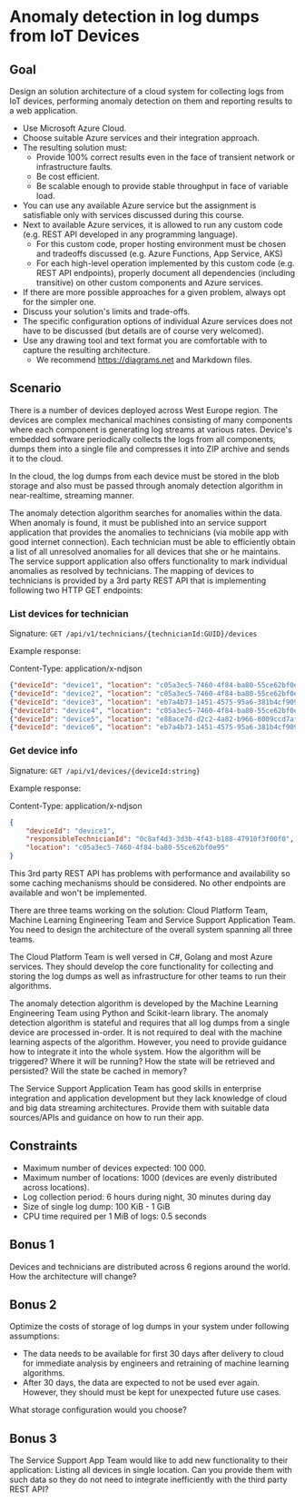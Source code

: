 # Anomaly detection in log dumps from IoT Devices

## Goal

Design an solution architecture of a cloud system for collecting logs from IoT devices, performing anomaly detection on them and reporting results to a web application.

* Use Microsoft Azure Cloud.
* Choose suitable Azure services and their integration approach.
* The resulting solution must:
    * Provide 100% correct results even in the face of transient network or infrastructure faults.
    * Be cost efficient.
    * Be scalable enough to provide stable throughput in face of variable load.
* You can use any available Azure service but the assignment is satisfiable only with services discussed during this course.
* Next to available Azure services, it is allowed to run any custom code (e.g. REST API developed in any programming language).
    * For this custom code, proper hosting environment must be chosen and tradeoffs discussed (e.g. Azure Functions, App Service, AKS)
    * For each high-level operation implemented by this custom code (e.g. REST API endpoints), properly document all dependencies (including transitive) on other custom components and Azure services.
* If there are more possible approaches for a given problem, always opt for the simpler one.
* Discuss your solution's limits and trade-offs.
* The specific configuration options of individual Azure services does not have to be discussed (but details are of course very welcomed).
* Use any drawing tool and text format you are comfortable with to capture the resulting architecture.
    * We recommend https://diagrams.net and Markdown files.

## Scenario

There is a number of devices deployed across West Europe region. The devices are complex mechanical machines consisting of many components where each component is generating log streams at various rates. Device's embedded software periodically collects the logs from all components, dumps them into a single file and compresses it into ZIP archive and sends it to the cloud.

In the cloud, the log dumps from each device must be stored in the blob storage and also must be passed through anomaly detection algorithm in near-realtime, streaming manner.
 
The anomaly detection algorithm searches for anomalies within the data. When anomaly is found, it must be published into an service support application that provides the anomalies to technicians (via mobile app with good internet connection). Each technician must be able to efficiently obtain a list of all unresolved anomalies for all devices that she or he maintains. The service support application also offers functionality to mark individual anomalies as resolved by technicians. The mapping of devices to technicians is provided by a 3rd party REST API that is implementing following two HTTP GET endpoints:


### List devices for technician

Signature: `GET /api/v1/technicians/{technicianId:GUID}/devices`

Example response:

Content-Type: application/x-ndjson

```json
{"deviceId": "device1", "location": "c05a3ec5-7460-4f84-ba80-55ce62bf0e95"}
{"deviceId": "device2", "location": "c05a3ec5-7460-4f84-ba80-55ce62bf0e95"}
{"deviceId": "device3", "location": "eb7a4b73-1451-4575-95a6-381b4cf90942"}
{"deviceId": "device4", "location": "c05a3ec5-7460-4f84-ba80-55ce62bf0e95"}
{"deviceId": "device5", "location": "e88ace7d-d2c2-4a82-b966-8009ccd7afa5"}
{"deviceId": "device6", "location": "eb7a4b73-1451-4575-95a6-381b4cf90942"}
```

### Get device info

Signature: `GET /api/v1/devices/{deviceId:string}`

Example response:

Content-Type: application/x-ndjson

```json
{
    "deviceId": "device1",
    "responsibleTechnicianId": "0c8af4d3-3d3b-4f43-b188-47910f3f00f0",
    "location": "c05a3ec5-7460-4f84-ba80-55ce62bf0e95"
}
```

This 3rd party REST API has problems with performance and availability so some caching mechanisms should be considered. No other endpoints are available and won't be implemented.

There are three teams working on the solution: Cloud Platform Team, Machine Learning Engineering Team and Service Support Application Team. You need to design the architecture of the overall system spanning all three teams.

The Cloud Platform Team is well versed in C#, Golang and most Azure services. They should develop the core functionality for collecting and storing the log dumps as well as infrastructure for other teams to run their algorithms.

The anomaly detection algorithm is developed by the Machine Learning Engineering Team using Python and Scikit-learn library. The anomaly detection algorithm is stateful and requires that all log dumps from a single device are processed in-order. It is not required to deal with the machine learning aspects of the algorithm. However, you need to provide guidance how to integrate it into the whole system. How the algorithm will be triggered? Where it will be running? How the state will be retrieved and persisted? Will the state be cached in memory?  

The Service Support Application Team has good skills in enterprise integration and application development but they lack knowledge of cloud and big data streaming architectures. Provide them with suitable data sources/APIs and guidance on how to run their app.

## Constraints

* Maximum number of devices expected: 100 000.
* Maximum number of locations: 1000 (devices are evenly distributed across locations).
* Log collection period: 6 hours during night, 30 minutes during day
* Size of single log dump: 100 KiB - 1 GiB
* CPU time required per 1 MiB of logs: 0.5 seconds

## Bonus 1

Devices and technicians are distributed across 6 regions around the world. How the architecture will change?

## Bonus 2

Optimize the costs of storage of log dumps in your system under following assumptions:

* The data needs to be available for first 30 days after delivery to cloud for immediate analysis by engineers and retraining of machine learning algorithms.
* After 30 days, the data are expected to not be used ever again. However, they should must be kept for unexpected future use cases.

What storage configuration would you choose?

## Bonus 3

The Service Support App Team would like to add new functionality to their application: Listing all devices in single location. Can you provide them with such data so they do not need to integrate inefficiently with the third party REST API?

